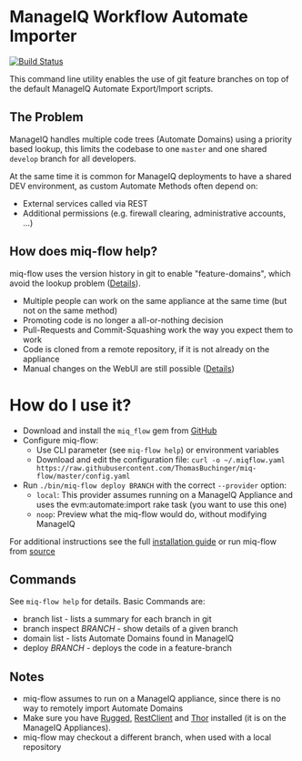 # ManageIQ Workflow Automate Importer
[![Build Status](https://travis-ci.org/ThomasBuchinger/miq-flow.svg?branch=master)](https://travis-ci.org/ThomasBuchinger/miq-flow)

This command line utility enables the use of git feature branches on top of the default ManageIQ Automate Export/Import scripts.

## The Problem
ManageIQ handles multiple code trees (Automate Domains) using a priority based lookup, this limits the codebase to one `master` and one shared `develop` branch for all developers.

At the same time it is common for ManageIQ deployments to have a shared DEV environment, as custom Automate Methods often depend on:
* External services called via REST
* Additional permissions (e.g. firewall clearing, administrative accounts, ...)

## How does miq-flow help?
miq-flow uses the version history in git to enable "feature-domains", which avoid the lookup problem ([Details](doc/concept.md)).

* Multiple people can work on the same appliance at the same time (but not on the same method)
* Promoting code is no longer a all-or-nothing decision
* Pull-Requests and Commit-Squashing work the way you expect them to work
* Code is cloned from a remote repository, if it is not already on the appliance
* Manual changes on the WebUI are still possible ([Details](doc/user_guide.md#release-the-code))

# How do I use it?
* Download and install the `miq_flow` gem from [GitHub](https://github.com/ThomasBuchinger/miq-flow/releases)
* Configure miq-flow:
  * Use CLI parameter (see `miq-flow help`) or environment variables
  * Download and edit the configuration file: `curl -o ~/.miqflow.yaml https://raw.githubusercontent.com/ThomasBuchinger/miq-flow/master/config.yaml`
* Run `./bin/miq-flow deploy BRANCH` with the correct `--provider` option:
  * `local`: This provider assumes running on a ManageIQ Appliance and uses the evm:automate:import rake task (you want to use this one)
  * `noop`: Preview what the miq-flow would do, without modifying ManageIQ
  
For additional instructions see the full [installation guide](doc/user_guide.md) or run miq-flow from [source](doc/developer.dm#setup-local-development)

## Commands
See `miq-flow help` for details. Basic Commands are: 
* branch list - lists a summary for each branch in git
* branch inspect _BRANCH_ - show details of a given branch
* domain list - lists Automate Domains found in ManageIQ
* deploy _BRANCH_ - deploys the code in a feature-branch

## Notes
* miq-flow assumes to run on a ManageIQ appliance, since there is no way to remotely import Automate Domains
* Make sure you have [Rugged](https://github.com/libgit2/rugged), [RestClient](https://github.com/rest-client/rest-client) and [Thor](https://github.com/erikhuda/thor) installed (it is on the ManageIQ Appliances).
* miq-flow may checkout a different branch, when used with a local repository

